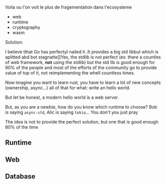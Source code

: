 Voila ou l'on voit le plus de fragementation dans l'ecosysteme
- web
- runtime
- cryptography
- wasm

Solution:

I believe tthat Go has perfectyl nailed it .It provides a big std libbut which is aplitted abd bot stagnatte]]Yes, the stdlib is not perfect (ex: there a countles of web framework, **not** using the stdlib) but the std lib is good enough for 90% of the people and most of the efforts of the community go to provide value of top of it, not reimplementing the whell countless times.



Now imagine you want to learn rust, you have to learn a lot of new concepts (ownership, async...) all of that for what: write an hello world.

But let be honest, a modern hello world is a web server.

But, as you are a newbie, how do you know which runtime to choose? Bob is saying `async-std`, Alic is saying `tokio`...
You don't you just pray

The idea is not to provide the perfect solution, but one that is good enough 80% of the time

## Runtime

## Web

## Database


